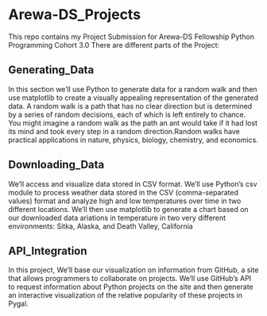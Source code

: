 # Arewa-DS_Projects

This repo contains my Project Submission for Arewa-DS Fellowship Python Programming Cohort 3.0
There are different parts of the Project:

## Generating_Data
In this section we’ll use Python to generate data for a random walk and then use matplotlib to create a visually appealing representation of the generated data. 
A random walk is a path that has no clear direction but is determined by a series of random decisions, each of which is left entirely to chance. 
You might imagine a random walk as the path an ant would take if it had lost its mind and took every step in a random direction.Random walks have practical applications in nature, physics, biology, chemistry, and economics. 


## Downloading_Data
We’ll access and visualize data stored in CSV format. We’ll use Python’s csv module to process weather data 
stored in the CSV (comma-separated values) format and analyze high and low temperatures over time in two different locations. We’ll then use matplotlib to generate a chart based on our downloaded data ariations in temperature in two very different environments: Sitka, Alaska, 
and Death Valley, California


## API_Integration
In this project, We’ll base our visualization on information from GitHub, a site that allows programmers to collaborate on projects. We’ll use GitHub’s API to 
request information about Python projects on the site and then generate 
an interactive visualization of the relative popularity of these projects in 
Pygal. 